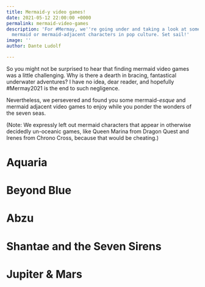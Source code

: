 ```yaml
---
title: Mermaid-y video games!
date: 2021-05-12 22:00:00 +0000
permalink: mermaid-video-games
description: 'For #Mermay, we''re going under and taking a look at some of our favourite
  mermaid or mermaid-adjacent characters in pop culture. Set sail!'
image: ''
author: Dante Ludolf

---
```

So you might not be surprised to hear that finding mermaid video games was a little challenging. Why is there a dearth in bracing, fantastical underwater adventures? I have no idea, dear reader, and hopefully #Mermay2021 is the end to such negligence.

Nevertheless, we persevered and found you some mermaid-_esque_ and mermaid adjacent video games to enjoy while you ponder the wonders of the seven seas.

(Note: We expressly left out mermaid characters that appear in otherwise decidedly un-oceanic games, like Queen Marina from Dragon Quest and Irenes from Chrono Cross, because that would be cheating.)

# Aquaria

# Beyond Blue

# Abzu

# Shantae and the Seven Sirens

# Jupiter & Mars